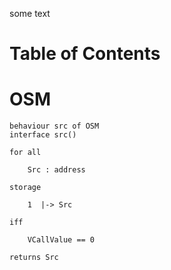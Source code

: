 some text

Table of Contents
=================

# OSM

```act
behaviour src of OSM
interface src()

for all

    Src : address

storage

    1  |-> Src
    
iff

    VCallValue == 0

returns Src
```

